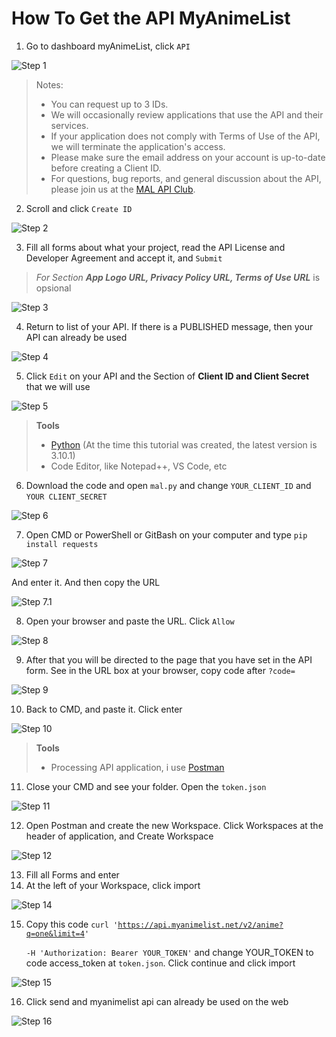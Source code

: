 # How To Get the API MyAnimeList

1. Go to dashboard myAnimeList, click <code>API</code>

![Step 1](https://github.com/nurkholiqansori/apiMyAnimeList/blob/main/img/step%201.png "Step 1")

> Notes:
> - You can request up to 3 IDs.
> - We will occasionally review applications that use the API and their services.
> - If your application does not comply with Terms of Use of the API, we will terminate the application's access.
> - Please make sure the email address on your account is up-to-date before creating a Client ID.
> - For questions, bug reports, and general discussion about the API, please join us at the [MAL API Club](https://myanimelist.net/clubs.php?cid=13727 "MAL API Club").

2. Scroll and click <code>Create ID</code>

![Step 2](https://github.com/nurkholiqansori/apiMyAnimeList/blob/main/img/step%202.png "Step 2")

3. Fill all forms about what your project, read the API License and Developer Agreement and accept it, and <code>Submit</code>

> _For Section **App Logo URL, Privacy Policy URL, Terms of Use URL**_ is opsional

![Step 3](https://github.com/nurkholiqansori/apiMyAnimeList/blob/main/img/step%203.png "Step 3")

4. Return to list of your API. If there is a PUBLISHED message, then your API can already be used

![Step 4](https://github.com/nurkholiqansori/apiMyAnimeList/blob/main/img/step%204.png "Step 4")

5. Click <code>Edit</code> on your API and the Section of **Client ID and Client Secret** that we will use

![Step 5](https://github.com/nurkholiqansori/apiMyAnimeList/blob/main/img/Step%205.png "Step 5")


> **Tools**
> - [Python](https://www.python.org/downloads/ "Download Python") (At the time this tutorial was created, the latest version is 3.10.1)
> - Code Editor, like Notepad++, VS Code, etc

6. Download the code and open <code>mal.py</code> and change <code>YOUR_CLIENT_ID</code> and <code>YOUR CLIENT_SECRET</code>

![Step 6](https://github.com/nurkholiqansori/apiMyAnimeList/blob/main/img/Step%201.1.png "Step 6")

7. Open CMD or PowerShell or GitBash on your computer and type <code>pip install requests</code>

![Step 7](https://github.com/nurkholiqansori/apiMyAnimeList/blob/main/img/step%207.png "Step 7")

And enter it. And then copy the URL

![Step 7.1](https://github.com/nurkholiqansori/apiMyAnimeList/blob/main/img/Step%207.1.png "Step 7.1")

8. Open your browser and paste the URL. Click <code>Allow</code>

![Step 8](https://github.com/nurkholiqansori/apiMyAnimeList/blob/main/img/step%207.2.png "Step 8")

9. After that you will be directed to the page that you have set in the API form. See in the URL box at your browser, copy code after <code>?code=</code>

![Step 9](https://github.com/nurkholiqansori/apiMyAnimeList/blob/main/img/Step%209.png "Step 9")

10. Back to CMD, and paste it. Click enter

![Step 10](https://github.com/nurkholiqansori/apiMyAnimeList/blob/main/img/step%209.1.png "Step 10")


> **Tools**
> - Processing API application, i use [Postman](https://www.postman.com/downloads/ "Download Postman")

11. Close your CMD and see your folder. Open the <code>token.json</code>

![Step 11](https://github.com/nurkholiqansori/apiMyAnimeList/blob/main/img/Step%2011.png "Step 11")

12. Open Postman and create the new Workspace. Click Workspaces at the header of application, and Create Workspace

![Step 12](https://github.com/nurkholiqansori/apiMyAnimeList/blob/main/img/Step%2012.png "Step 12")

13. Fill all Forms and enter
14. At the left of your Workspace, click import

![Step 14](https://github.com/nurkholiqansori/apiMyAnimeList/blob/main/img/Step%2014.png "Step 14")

15. Copy this code <code>curl 'https://api.myanimelist.net/v2/anime?q=one&limit=4' \
-H 'Authorization: Bearer YOUR_TOKEN'</code>
 and change YOUR_TOKEN to code access_token at <code>token.json</code>. Click continue and click import

![Step 15](https://github.com/nurkholiqansori/apiMyAnimeList/blob/main/img/Step%2015.png "Step 15")

16. Click send and myanimelist api can already be used on the web 

![Step 16](https://github.com/nurkholiqansori/apiMyAnimeList/blob/main/img/Step%2016.png "Step 16")
